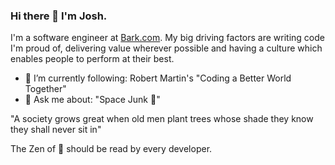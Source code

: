 ### Hi there 👋 I'm Josh. 

I'm a software engineer at [Bark.com](https://www.bark.com/en/gb/). My big driving factors are writing code I'm proud of, delivering value wherever possible and having a culture which enables people to perform at their best.

* 🌱 I’m currently following: Robert Martin's "Coding a Better World Together"
* 💬 Ask me about: "Space Junk :rocket:"

"A society grows great when old men plant trees whose shade they know they shall never sit in"

The Zen of :snake: should be read by every developer.

<!--
**jbevan4/jbevan4** is a ✨ _special_ ✨ repository because its `README.md` (this file) appears on your GitHub profile.

Here are some ideas to get you started:

- 🔭 I’m currently working on ...
- 🌱 I’m currently learning ...
- 👯 I’m looking to collaborate on ...
- 🤔 I’m looking for help with ...
- 💬 Ask me about ...
- 📫 How to reach me: ...
- 😄 Pronouns: ...
- ⚡ Fun fact: ...
-->
